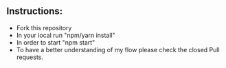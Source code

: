 ## Instructions:

- Fork this repository
- In your local run "npm/yarn install" 
- In order to start "npm start"
- To have a better understanding of my flow please check the closed Pull requests.
